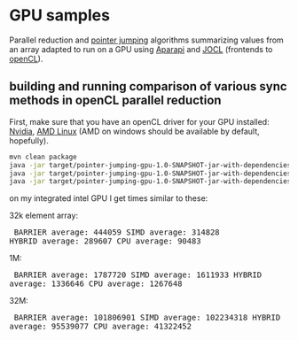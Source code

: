 # GPU samples

Parallel reduction and [pointer jumping](https://en.wikipedia.org/wiki/Pointer_jumping) algorithms summarizing values from an array adapted to run on a GPU using [Aparapi](https://aparapi.com/) and [JOCL](http://www.jocl.org/) (frontends to [openCL](https://www.khronos.org/opencl/)).


## building and running comparison of various sync methods in openCL parallel reduction

First, make sure that you have an openCL driver for your GPU installed: [Nvidia](https://developer.nvidia.com/cuda-downloads), [AMD Linux](https://www.amd.com/en/support/kb/release-notes/rn-amdgpu-unified-linux-21-30) (AMD on windows should be available by default, hopefully).

```bash
mvn clean package
java -jar target/pointer-jumping-gpu-1.0-SNAPSHOT-jar-with-dependencies.jar $[32*1024] 50
java -jar target/pointer-jumping-gpu-1.0-SNAPSHOT-jar-with-dependencies.jar $[1024*1024] 50
java -jar target/pointer-jumping-gpu-1.0-SNAPSHOT-jar-with-dependencies.jar $[32*1024*1024] 50
```

on my integrated intel GPU I get times similar to these:

32k element array:<pre>
BARRIER average:     444059
   SIMD average:     314828
 HYBRID average:     289607
    CPU average:      90483</pre>

1M:<pre>
BARRIER average:    1787720
   SIMD average:    1611933
 HYBRID average:    1336646
    CPU average:    1267648</pre>

32M:<pre>
BARRIER average:  101806901
   SIMD average:  102234318
 HYBRID average:   95539077
    CPU average:   41322452</pre>
